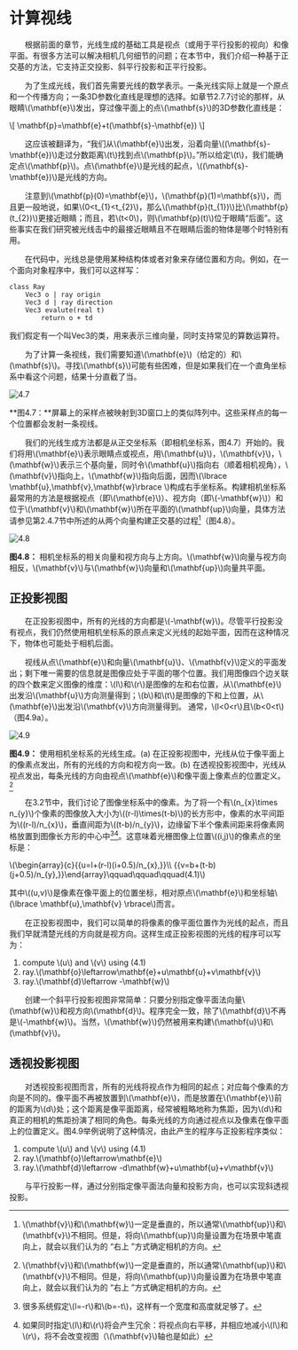 # 计算视线

&emsp;&emsp;根据前面的章节，光线生成的基础工具是视点（或用于平行投影的视向）和像平面。有很多方法可以解决相机几何细节的问题；在本节中，我们介绍一种基于正交基的方法，它支持正交投影、斜平行投影和正平行投影。

&emsp;&emsp;为了生成光线，我们首先需要光线的数学表示。一条光线实际上就是一个原点和一个传播方向；一条3D参数化直线是理想的选择。如章节2.7.7讨论的那样，从眼睛\\(\mathbf{e}\\)发出，穿过像平面上的点\\(\mathbf{s}\\)的3D参数化直线是：

\\[
\mathbf{p}=\mathbf{e}+t(\mathbf{s}-\mathbf{e})
\\]

&emsp;&emsp;这应该被翻译为，“我们从\\(\mathbf{e}\\)出发，沿着向量\\(\(\mathbf{s}-\mathbf{e}\)\\)走过分数距离\\(t\\)找到点\\(\mathbf{p}\\)。”所以给定\\(t\\)，我们能确定点\\(\mathbf{p}\\)。点\\(\mathbf{e}\\)是光线的起点，\\(\(\mathbf{s}-\mathbf{e}\)\\)是光线的方向。

&emsp;&emsp;注意到\\(\mathbf{p}\(0\)=\mathbf{e}\\)，\\(\mathbf{p}\(1\)=\mathbf{s}\\)，而且更一般地说，如果\\(0<t_{1}<t_{2}\\)，那么\\(\mathbf{p}\(t_{1}\)\\)比\\(\mathbf{p}\(t_{2}\)\\)更接近眼睛；而且，若\\(t<0\\)，则\\(\mathbf{p}\(t\)\\)位于眼睛“后面”。这些事实在我们研究被光线击中的最接近眼睛且不在眼睛后面的物体是哪个时特别有用。

&emsp;&emsp;在代码中，光线总是使用某种结构体或者对象来存储位置和方向。例如，在一个面向对象程序中，我们可以这样写：

```
class Ray
    Vec3 o | ray origin
    Vec3 d | ray direction
    Vec3 evalute(real t)
        return o + td
```

我们假定有一个叫Vec3的类，用来表示三维向量，同时支持常见的算数运算符。

&emsp;&emsp;为了计算一条视线，我们需要知道\\(\mathbf{e}\\)（给定的）和\\(\mathbf{s}\\)。寻找\\(\mathbf{s}\\)可能有些困难，但是如果我们在一个直角坐标系中看这个问题，结果十分直截了当。

![4.7](./img/4.7.png)

**图4.7：**屏幕上的采样点被映射到3D窗口上的类似阵列中。这些采样点的每一个位置都会发射一条视线。

&emsp;&emsp;我们的光线生成方法都是从正交坐标系（即相机坐标系，图4.7）开始的。我们将用\\(\mathbf{e}\\)表示眼睛点或视点，用\\(\mathbf{u}\\)，\\(\mathbf{v}\\)，\\(\mathbf{w}\\)表示三个基向量，同时令\\(\mathbf{u}\\)指向右（顺着相机视角），\\(\mathbf{v}\\)指向上，\\(\mathbf{w}\\)指向后面，因而\\(\lbrace \mathbf{u},\mathbf{v},\mathbf{w}\rbrace \\)构成右手坐标系。构建相机坐标系最常用的方法是根据视点（即\\(\mathbf{e}\\)）、视方向（即\\(-\mathbf{w}\\)）和位于\\(\mathbf{v}\\)和\\(\mathbf{w}\\)所在平面的\\(\mathbf{up}\\)向量，具体方法请参见第2.4.7节中所述的从两个向量构建正交基的过程[^1]（图4.8）。

[^1]: \\(\mathbf{v}\\)和\\(\mathbf{w}\\)一定是垂直的，所以通常\\(\mathbf{up}\\)和\\(\mathbf{v}\\)不相同。但是，将向\\(\mathbf{up}\\)向量设置为在场景中笔直向上，就会以我们认为的 “右上 ”方式确定相机的方向。

![4.8](./img/4.8.png)

**图4.8：** 相机坐标系的相关向量和视方向与上方向。\\(\mathbf{w}\\)向量与视方向相反，\\(\mathbf{v}\\)与\\(\mathbf{w}\\)向量和\\(\mathbf{up}\\)向量共平面。

## 正投影视图

&emsp;&emsp;在正投影视图中，所有的光线的方向都是\\(-\mathbf{w}\\)。尽管平行投影没有视点，我们仍然使用相机坐标系的原点来定义光线的起始平面，因而在这种情况下，物体也可能处于相机后面。

&emsp;&emsp;视线从点\\(\mathbf{e}\\)和向量\\(\mathbf{u}\\)、\\(\mathbf{v}\\)定义的平面发出；剩下唯一需要的信息就是图像应处于平面的哪个位置。我们用图像四个边关联的四个数来定义图像的维度：\\(l\\)和\\(r\\)是图像的左和右位置，从\\(\mathbf{e}\\)出发沿\\(\mathbf{u}\\)方向测量得到；\\(b\\)和\\(t\\)是图像的下和上位置，从\\(\mathbf{e}\\)出发沿\\(\mathbf{v}\\)方向测量得到。
通常，\\(l<0<r\\)且\\(b<0<t\\)（图4.9a）。

![4.9](./img/4.9.png)

**图4.9：** 使用相机坐标系的光线生成。(a) 在正投影视图中，光线从位于像平面上的像素点发出，所有的光线的方向和视方向一致。(b) 在透视投影视图中，光线从视点发出，每条光线的方向由视点\\(\mathbf{e}\\)和像平面上像素点的位置定义。[^1]
[^1]: 按理说，正投影光线应该从无限远的地方开始，但这样就无法对房间内的物体进行正投影视图观察了。

&emsp;&emsp;在3.2节中，我们讨论了图像坐标系中的像素。为了将一个有\\(n_{x}\times n_{y}\\)个像素的图像放入大小为\\(\(r-l\)\times\(t-b\)\\)的长方形中，像素的水平间距为\\(\(r-l\)/n_{x}\\)，垂直间距为\\(\(t-b\)/n_{y}\\)，边缘留下半个像素间距来将像素网格放置到图像长方形的中心中[^2][^3]。这意味着光栅图像上位置\\(\(i,j\)\\)的像素点的坐标是：

\\(\begin{array}{c}{{u=l+(r-l)(i+0.5)/n_{x},}}\\\\ {{v=b+(t-b)(j+0.5)/n_{y},}}\end{array}\qquad\qquad\qquad(4.1)\\)

其中\\((u,v)\\)是像素在像平面上的位置坐标，相对原点\\(\mathbf{e}\\)和坐标轴\\(\lbrace \mathbf{u},\mathbf{v} \\rbrace\\)而言。

[^2]: 很多系统假定\\(l=-r\\)和\\(b=-t\\)，这样有一个宽度和高度就足够了。

[^3]: 如果同时指定\\(l\\)和\\(r\\)将会产生冗余：将视点向右平移，并相应地减小\\(l\\)和\\(r\\)，将不会改变视图（\\(\mathbf{v}\\)轴也是如此）

&emsp;&emsp;在正投影视图中，我们可以简单的将像素的像平面位置作为光线的起点，而且我们早就清楚光线的方向就是视方向。这样生成正投影视图的光线的程序可以写为：

1. compute \\(u\\) and \\(v\\) using (4.1)
2. ray.\\(\mathbf{o}\leftarrow\mathbf{e}+u\mathbf{u}+v\mathbf{v}\\)
3. ray.\\(\mathbf{d}\leftarrow -\mathbf{w}\\)

&emsp;&emsp;创建一个斜平行投影视图非常简单：只要分别指定像平面法向量\\(\mathbf{w}\\)和视方向\\(\mathbf{d}\\)。程序完全一致，除了\\(\mathbf{d}\\)不再是\\(-\mathbf{w}\\)。当然，\\(\mathbf{w}\\)仍然被用来构建\\(\mathbf{u}\\)和\\(\mathbf{v}\\)。

## 透视投影视图

&emsp;&emsp;对透视投影视图而言，所有的光线将视点作为相同的起点；对应每个像素的方向是不同的。像平面不再被放置到\\(\mathbf{e}\\)，而是放置在\\(\mathbf{e}\\)前的距离为\\(d\\)处；这个距离是像平面距离，经常被粗略地称为焦距，因为\\(d\\)和真正的相机的焦距扮演了相同的角色。每条光线的方向通过视点以及像素在像平面上的位置定义。图4.9举例说明了这种情况，由此产生的程序与正投影程序类似：

1. compute \\(u\\) and \\(v\\) using (4.1)
2. ray.\\(\mathbf{o}\leftarrow\mathbf{e}\\)
3. ray.\\(\mathbf{d}\leftarrow -d\mathbf{w}+u\mathbf{u}+v\mathbf{v}\\)

&emsp;&emsp;与平行投影一样，通过分别指定像平面法向量和投影方向，也可以实现斜透视投影。